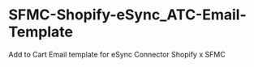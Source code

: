 # SFMC-Shopify-eSync_ATC-Email-Template
Add to Cart Email template for eSync Connector Shopify x SFMC
